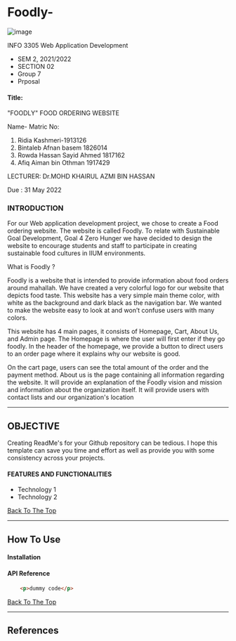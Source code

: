 # Foodly-

![image](https://user-images.githubusercontent.com/97139623/170854403-7cee3791-562d-4111-b070-bcb2a0e25797.png)

INFO 3305 Web Application Development

- SEM 2, 2021/2022 
- SECTION 02
- Group 7
- Prposal

#### Title:
 "FOODLY" FOOD ORDERING WEBSITE 


Name- Matric No:
1. Ridia Kashmeri-1913126
2. Bintaleb Afnan basem 1826014
3. Rowda Hassan Sayid Ahmed 1817162
4. Afiq Aiman bin Othman 1917429

LECTURER:
Dr.MOHD KHAIRUL AZMI BIN HASSAN 

Due :
31 May 2022

### INTRODUCTION


For our Web application development project, we chose to create a Food ordering website. The website is called Foodly. To relate with Sustainable Goal Development, Goal 4 Zero Hunger we have decided to design the website to encourage students and staff to participate in creating sustainable food cultures in  IIUM  environments. 

 What is Foodly ? 

 Foodly is a website that is intended to provide information about food orders around mahallah. We have created a very colorful logo for our website that depicts food taste. This website has a very simple main theme color, with white as the background and dark black as the navigation bar. We wanted to make the website easy to look at and won’t confuse users with many colors. 

 This website has 4 main pages, it consists of Homepage, Cart, About Us,  and Admin page. The Homepage is where the user will first enter if they go foodly. In the header of the homepage, we provide a button to direct users to an order page 
where it explains why our website is good.  

 On the cart page, users can see the total amount of the order and the payment method. About us is the page containing all information regarding the website. It will provide an explanation of the Foodly vision and mission and information about the organization itself. It will provide users with contact lists and our organization's location

---

## OBJECTIVE

Creating ReadMe's for your Github repository can be tedious.  I hope this template can save you time and effort as well as provide you with some consistency across your projects.

####  FEATURES AND FUNCTIONALITIES 

- Technology 1
- Technology 2

[Back To The Top](#read-me-template)

---

## How To Use

#### Installation



#### API Reference

```html
    <p>dummy code</p>
```
[Back To The Top](#read-me-template)

---

## References

